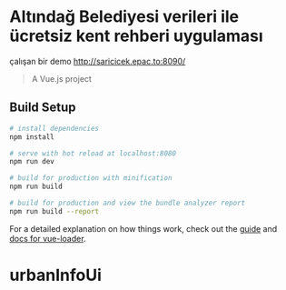 # Altındağ Belediyesi verileri ile ücretsiz kent rehberi uygulaması
çalışan bir demo http://saricicek.epac.to:8090/

> A Vue.js project

## Build Setup

``` bash
# install dependencies
npm install

# serve with hot reload at localhost:8080
npm run dev

# build for production with minification
npm run build

# build for production and view the bundle analyzer report
npm run build --report
```

For a detailed explanation on how things work, check out the [guide](http://vuejs-templates.github.io/webpack/) and [docs for vue-loader](http://vuejs.github.io/vue-loader).
# urbanInfoUi
